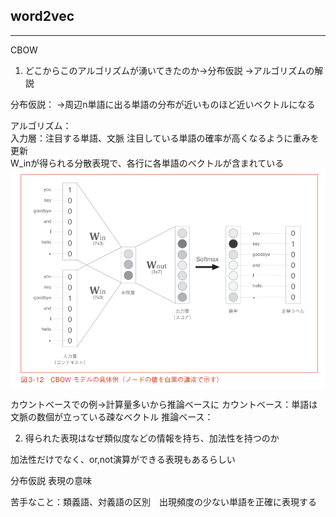 ## word2vec
--------
CBOW

1. どこからこのアルゴリズムが湧いてきたのか→分布仮説
→アルゴリズムの解説

分布仮説：
→周辺n単語に出る単語の分布が近いものほど近いベクトルになる

アルゴリズム：  
入力層：注目する単語、文脈
注目している単語の確率が高くなるように重みを更新  
W_inが得られる分散表現で、各行に各単語のベクトルが含まれている
![CBOW](./CBOW.png)

カウントベースでの例→計算量多いから推論ベースに
カウントベース：単語は文脈の数個が立っている疎なベクトル
推論ベース：

2. 得られた表現はなぜ類似度などの情報を持ち、加法性を持つのか

加法性だけでなく、or,not演算ができる表現もあるらしい

分布仮説
表現の意味

苦手なこと：類義語、対義語の区別　出現頻度の少ない単語を正確に表現する